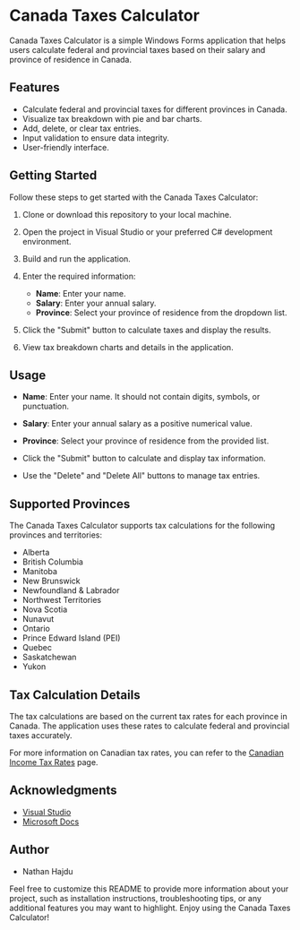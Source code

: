 # Canada Taxes Calculator

Canada Taxes Calculator is a simple Windows Forms application that helps users calculate federal and provincial taxes based on their salary and province of residence in Canada.

## Features

- Calculate federal and provincial taxes for different provinces in Canada.
- Visualize tax breakdown with pie and bar charts.
- Add, delete, or clear tax entries.
- Input validation to ensure data integrity.
- User-friendly interface.

## Getting Started

Follow these steps to get started with the Canada Taxes Calculator:

1. Clone or download this repository to your local machine.

2. Open the project in Visual Studio or your preferred C# development environment.

3. Build and run the application.

4. Enter the required information:
   - **Name**: Enter your name.
   - **Salary**: Enter your annual salary.
   - **Province**: Select your province of residence from the dropdown list.

5. Click the "Submit" button to calculate taxes and display the results.

6. View tax breakdown charts and details in the application.

## Usage

- **Name**: Enter your name. It should not contain digits, symbols, or punctuation.

- **Salary**: Enter your annual salary as a positive numerical value.

- **Province**: Select your province of residence from the provided list.

- Click the "Submit" button to calculate and display tax information.

- Use the "Delete" and "Delete All" buttons to manage tax entries.

## Supported Provinces

The Canada Taxes Calculator supports tax calculations for the following provinces and territories:

- Alberta
- British Columbia
- Manitoba
- New Brunswick
- Newfoundland & Labrador
- Northwest Territories
- Nova Scotia
- Nunavut
- Ontario
- Prince Edward Island (PEI)
- Quebec
- Saskatchewan
- Yukon

## Tax Calculation Details

The tax calculations are based on the current tax rates for each province in Canada. The application uses these rates to calculate federal and provincial taxes accurately.

For more information on Canadian tax rates, you can refer to the [Canadian Income Tax Rates](https://www.canada.ca/en/revenue-agency/services/tax/individuals/frequently-asked-questions-individuals/canadian-income-tax-rates-individuals-current-previous-years.html) page.

## Acknowledgments

- [Visual Studio](https://visualstudio.microsoft.com/)
- [Microsoft Docs](https://docs.microsoft.com/en-us/dotnet/csharp/)

## Author

- Nathan Hajdu

Feel free to customize this README to provide more information about your project, such as installation instructions, troubleshooting tips, or any additional features you may want to highlight. Enjoy using the Canada Taxes Calculator!
